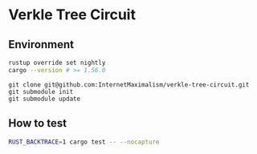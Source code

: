 # Verkle Tree Circuit

## Environment

```sh
rustup override set nightly
cargo --version # >= 1.56.0
```

```
git clone git@github.com:InternetMaximalism/verkle-tree-circuit.git
git submodule init
git submodule update
```

## How to test

```sh
RUST_BACKTRACE=1 cargo test -- --nocapture
```
